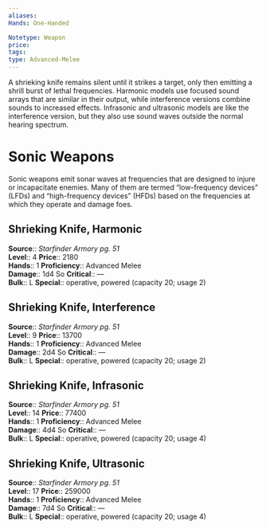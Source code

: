 ```yaml
---
aliases: 
Hands: One-Handed

Notetype: Weapon
price: 
tags: 
type: Advanced-Melee
---
```

A shrieking knife remains silent until it strikes a target, only then emitting a shrill burst of lethal frequencies. Harmonic models use focused sound arrays that are similar in their output, while interference versions combine sounds to increased effects. Infrasonic and ultrasonic models are like the interference version, but they also use sound waves outside the normal hearing spectrum.

# Sonic Weapons

Sonic weapons emit sonar waves at frequencies that are designed to injure or incapacitate enemies. Many of them are termed “low-frequency devices” (LFDs) and “high-frequency devices” (HFDs) based on the frequencies at which they operate and damage foes.  

## Shrieking Knife, Harmonic

**Source**:: _Starfinder Armory pg. 51_  
**Level**:: 4
**Price**:: 2180  
**Hands**:: 1
**Proficiency**:: Advanced Melee  
**Damage**:: 1d4 So
**Critical**:: —  
**Bulk**:: L
**Special**:: operative, powered (capacity 20; usage 2)

## Shrieking Knife, Interference

**Source**:: _Starfinder Armory pg. 51_  
**Level**:: 9
**Price**:: 13700  
**Hands**:: 1
**Proficiency**:: Advanced Melee  
**Damage**:: 2d4 So
**Critical**:: —  
**Bulk**:: L
**Special**:: operative, powered (capacity 20; usage 2)

## Shrieking Knife, Infrasonic

**Source**:: _Starfinder Armory pg. 51_  
**Level**:: 14
**Price**:: 77400  
**Hands**:: 1
**Proficiency**:: Advanced Melee  
**Damage**:: 4d4 So
**Critical**:: —  
**Bulk**:: L
**Special**:: operative, powered (capacity 20; usage 4)

## Shrieking Knife, Ultrasonic

**Source**:: _Starfinder Armory pg. 51_  
**Level**:: 17
**Price**:: 259000  
**Hands**:: 1
**Proficiency**:: Advanced Melee  
**Damage**:: 7d4 So
**Critical**:: —  
**Bulk**:: L
**Special**:: operative, powered (capacity 20; usage 4)
